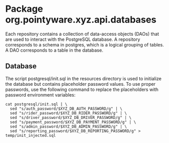 # Package org.pointyware.xyz.api.databases
Each repository contains a collection of data-access objects (DAOs) that are
used to interact with the PostgreSQL database.
A repository corresponds to a schema in postgres, which is a logical 
grouping of tables.
A DAO corresponds to a table in the database.

## Database
The script postgresql/init.sql in the resources directory is used to initialize the database but
contains placeholder password values. To use proper passwords, use the following command to replace
the placeholders with password environment variables:
```shell
cat postgresql/init.sql | \
  sed "s/auth_password/$XYZ_DB_AUTH_PASSWORD/g" | \
  sed "s/rider_password/$XYZ_DB_RIDER_PASSWORD/g" | \
  sed "s/driver_password/$XYZ_DB_DRIVER_PASSWORD/g" | \
  sed "s/payment_password/$XYZ_DB_PAYMENT_PASSWORD/g" | \
  sed "s/admin_password/$XYZ_DB_ADMIN_PASSWORD/g" | \
  sed "s/reporting_password/$XYZ_DB_REPORTING_PASSWORD/g" > temp/init_injected.sql
```
